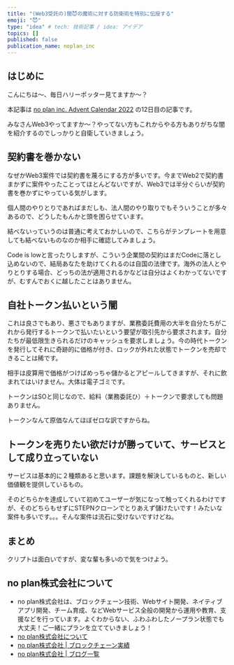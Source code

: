 ```yaml
---
title: "(Web3受託の)闇😈の魔術に対する防衛術を特別に伝授する"
emoji: "😈"
type: "idea" # tech: 技術記事 / idea: アイデア
topics: []
published: false
publication_name: noplan_inc
---
```


## はじめに

こんにちは〜、毎日ハリーポッター見てますか〜？

本記事は [no plan inc. Advent Calendar 2022](https://qiita.com/advent-calendar/2022/noplan_inc) の12日目の記事です。

みなさんWeb3やってますか〜？やってない方もこれからやる方もありがちな闇を紹介するのでしっかりと自衛していきましょう。

## 契約書を巻かない
なぜかWeb3案件では契約書を蔑ろにする方が多いです。今までWeb2で契約書まかずに案件やったことってほとんどないですが、Web3では半分ぐらいが契約書を巻かずにやっている気がします。

個人間のやりとりであればまだしも、法人間のやり取りでもそういうことが多々あるので、どうしたもんかと頭を困らせています。

結べないっていうのは普通に考えておかしいので、こちらがテンプレートを用意しても結べないものなのか相手に確認してみましょう。

Code is lowと言ったりしますが、こういう企業間の契約はまだCodeに落とし込めないので、結局あなたを助けてくれるのは自国の法律です。海外の法人とやりとりする場合、どっちの法が適用されるかなどは自分はよくわかってないですが、むすんでおくに越したことはありません。

## 自社トークン払いという闇

これは良さでもあり、悪さでもありますが、業務委託費用の大半を自分たちがこれから発行するトークンで払いたいという要望が取引先から要求されます。自分たちが最低限生きられるだけのキャッシュを要求しましょう。今の時代トークンを発行してそれに奇跡的に価格が付き、ロックが外れた状態でトークンを売却できることは稀です。

相手は皮算用で価格がつけばめっちゃ儲かるとアピールしてきますが、それに飲まれてはいけません。大体は電子ゴミです。

トークンはSOと同じなので、給料（業務委託ひ）＋トークンで要求しても問題ありません。

トークンなんて原価なんてほぼゼロな訳ですからね。

## トークンを売りたい欲だけが勝っていて、サービスとして成り立っていない
サービスは基本的に２種類あると思います。課題を解決しているものと、新しい価値観を提供しているもの。

そのどちらかを達成していて初めてユーザーが気になって触ってくれるわけですが、そのどちらもせずにSTEPNクローンでとりあえず儲けたいです！みたいな案件も多いです。。。そんな案件は流石に受けないですけどね。


## まとめ

クリプトは面白いですが、変な輩も多いので気をつけよう。

## no plan株式会社について
- no plan株式会社は、ブロックチェーン技術、Webサイト開発、ネイティブアプリ開発、チーム育成、などWebサービス全般の開発から運用や教育、支援などを行っています。よくわからない、ふわふわしたノープラン状態でも大丈夫！ご一緒にプランを立てていきましょう！
- [no plan株式会社について](https://noplan-inc.com)
- [no plan株式会社 | ブロックチェーン実績](https://noplan-inc.com/blockchain)
- [no plan株式会社 | ブログ一覧](https://noplan-inc.com/blog)